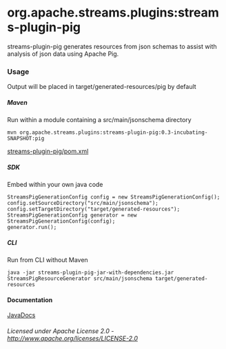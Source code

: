 org.apache.streams.plugins:streams-plugin-pig
=============================================

streams-plugin-pig generates resources from json schemas to assist with analysis of json data using Apache Pig.

### Usage

Output will be placed in target/generated-resources/pig by default

##### Maven

Run within a module containing a src/main/jsonschema directory

    mvn org.apache.streams.plugins:streams-plugin-pig:0.3-incubating-SNAPSHOT:pig

[streams-plugin-pig/pom.xml](streams-plugin-pig/pom.xml "streams-plugin-pig/pom.xml")

##### SDK

Embed within your own java code

    StreamsPigGenerationConfig config = new StreamsPigGenerationConfig();
    config.setSourceDirectory("src/main/jsonschema");
    config.setTargetDirectory("target/generated-resources");
    StreamsPigGenerationConfig generator = new StreamsPigGenerationConfig(config);
    generator.run();
  
##### CLI

Run from CLI without Maven

    java -jar streams-plugin-pig-jar-with-dependencies.jar StreamsPigResourceGenerator src/main/jsonschema target/generated-resources

#### Documentation

[JavaDocs](apidocs/index.html "JavaDocs")

###### Licensed under Apache License 2.0 - http://www.apache.org/licenses/LICENSE-2.0